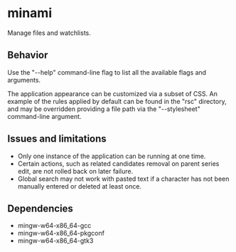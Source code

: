 # minami

Manage files and watchlists.

## Behavior

Use the "--help" command-line flag to list all the available flags and arguments.

The application appearance can be customized via a subset of CSS. An example of the rules applied by default can be found in the "rsc" directory, and may be overridden providing a file path via the "--stylesheet" command-line argument.

## Issues and limitations

* Only one instance of the application can be running at one time.
* Certain actions, such as related candidates removal on parent series edit, are not rolled back on later failure.
* Global search may not work with pasted text if a character has not been manually entered or deleted at least once.

## Dependencies

* mingw-w64-x86_64-gcc
* mingw-w64-x86_64-pkgconf
* mingw-w64-x86_64-gtk3

